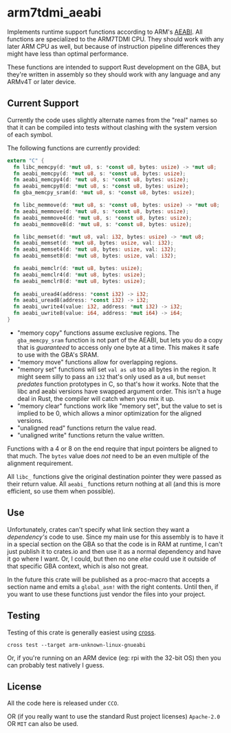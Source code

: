 # arm7tdmi_aeabi

Implements runtime support functions according to ARM's [AEABI][aeabi]. All
functions are specialized to the ARM7TDMI CPU. They should work with any later
ARM CPU as well, but because of instruction pipeline differences they might have
less than optimal performance.

[aeabi]: https://github.com/ARM-software/abi-aa/blob/main/rtabi32/rtabi32.rst

These functions are intended to support Rust development on the GBA, but they're
written in assembly so they should work with any language and any ARMv4T or
later device.

## Current Support

Currently the code uses slightly alternate names from the "real" names so that
it can be compiled into tests without clashing with the system version of each
symbol.

The following functions are currently provided:

```rust
extern "C" {
  fn libc_memcpy(d: *mut u8, s: *const u8, bytes: usize) -> *mut u8;
  fn aeabi_memcpy(d: *mut u8, s: *const u8, bytes: usize);
  fn aeabi_memcpy4(d: *mut u8, s: *const u8, bytes: usize);
  fn aeabi_memcpy8(d: *mut u8, s: *const u8, bytes: usize);
  fn gba_memcpy_sram(d: *mut u8, s: *const u8, bytes: usize);

  fn libc_memmove(d: *mut u8, s: *const u8, bytes: usize) -> *mut u8;
  fn aeabi_memmove(d: *mut u8, s: *const u8, bytes: usize);
  fn aeabi_memmove4(d: *mut u8, s: *const u8, bytes: usize);
  fn aeabi_memmove8(d: *mut u8, s: *const u8, bytes: usize);

  fn libc_memset(d: *mut u8, val: i32, bytes: usize) -> *mut u8;
  fn aeabi_memset(d: *mut u8, bytes: usize, val: i32);
  fn aeabi_memset4(d: *mut u8, bytes: usize, val: i32);
  fn aeabi_memset8(d: *mut u8, bytes: usize, val: i32);

  fn aeabi_memclr(d: *mut u8, bytes: usize);
  fn aeabi_memclr4(d: *mut u8, bytes: usize);
  fn aeabi_memclr8(d: *mut u8, bytes: usize);
  
  fn aeabi_uread4(address: *const i32) -> i32;
  fn aeabi_uread8(address: *const i32) -> i32;
  fn aeabi_uwrite4(value: i32, address: *mut i32) -> i32;
  fn aeabi_uwrite8(value: i64, address: *mut i64) -> i64;
}
```

* "memory copy" functions assume exclusive regions. The `gba_memcpy_sram`
  function is not part of the AEABI, but lets you do a copy that is *guaranteed*
  to access only one byte at a time. This makes it safe to use with the GBA's
  SRAM.
* "memory move" functions allow for overlapping regions.
* "memory set" functions will set `val as u8` too all bytes in the region. It
  might seem silly to pass an `i32` that's only used as a `u8`, but `memset`
  *predates* function prototypes in C, so that's how it works. Note that the
  libc and aeabi versions have swapped argument order. This isn't a huge deal in
  Rust, the compiler will catch when you mix it up.
* "memory clear" functions work like "memory set", but the value to set is
  implied to be 0, which allows a minor optimization for the aligned versions.
* "unaligned read" functions return the value read.
* "unaligned write" functions return the value written.

Functions with a 4 or 8 on the end require that input pointers be aligned to
that much. The `bytes` value does *not* need to be an even multiple of the
alignment requirement.

All `libc_` functions give the original destination pointer they were passed as
their return value. All `aeabi_` functions return nothing at all (and this is
more efficient, so use them when possible).

## Use

Unfortunately, crates can't specify what link section they want a *dependency's*
code to use. Since my main use for this assembly is to have it in a special
section on the GBA so that the code is in RAM at runtime, I can't just publish
it to crates.io and then use it as a normal dependency and have it go where I
want. Or, I could, but then no one *else* could use it outside of that specific
GBA context, which is also not great.

In the future this crate will be published as a proc-macro that accepts a
section name and emits a `global_asm!` with the right contents. Until then, if
you want to use these functions just vendor the files into your project.

## Testing

Testing of this crate is generally easiest using [cross][cross-rs].

[cross-rs]: https://github.com/cross-rs/cross

```
cross test --target arm-unknown-linux-gnueabi
```

Or, if you're running on an ARM device (eg: rpi with the 32-bit OS) then you can
probably test natively I guess.

## License

All the code here is released under `CCO`.

OR (if you really want to use the standard Rust project licenses) `Apache-2.0` OR
`MIT` can also be used.
